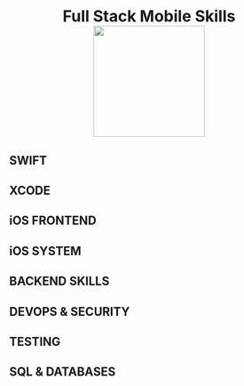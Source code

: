 <h1 align="center">
Full Stack Mobile Skills
<img width="200px" src="https://s3-us-west-1.amazonaws.com/udacity-content/degrees/catalog-images/iOS.png">
<br>
</h1>

## SWIFT
## XCODE
## iOS FRONTEND
## iOS SYSTEM
## BACKEND SKILLS
## DEVOPS & SECURITY
## TESTING
## SQL & DATABASES
